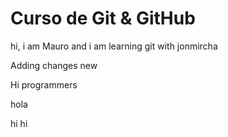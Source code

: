 # Curso de Git & GitHub 

hi, i am Mauro and i am learning git with jonmircha

Adding changes new 

Hi programmers

hola

hi
hi